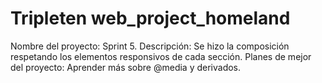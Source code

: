 # Tripleten web_project_homeland

Nombre del proyecto: Sprint 5.
Descripción: Se hizo la composición respetando los elementos responsivos de cada sección.
Planes de mejor del proyecto: Aprender más sobre @media y derivados.
